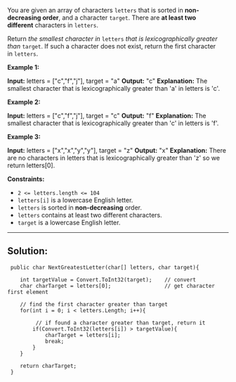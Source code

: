 You are given an array of characters `letters` that is sorted in **non-decreasing order**, and a character `target`. There are **at least two different** characters in `letters`.

Return _the smallest character in_ `letters` _that is lexicographically greater than_ `target`. If such a character does not exist, return the first character in `letters`.

**Example 1:**

**Input:** letters = ["c","f","j"], target = "a"
**Output:** "c"
**Explanation:** The smallest character that is lexicographically greater than 'a' in letters is 'c'.

**Example 2:**

**Input:** letters = ["c","f","j"], target = "c"
**Output:** "f"
**Explanation:** The smallest character that is lexicographically greater than 'c' in letters is 'f'.

**Example 3:**

**Input:** letters = ["x","x","y","y"], target = "z"
**Output:** "x"
**Explanation:** There are no characters in letters that is lexicographically greater than 'z' so we return letters[0].

**Constraints:**

- `2 <= letters.length <= 104`
- `letters[i]` is a lowercase English letter.
- `letters` is sorted in **non-decreasing** order.
- `letters` contains at least two different characters.
- `target` is a lowercase English letter.

---
## **Solution:**

```
 public char NextGreatestLetter(char[] letters, char target){
	 
	int targetValue = Convert.ToInt32(target);    // convert
	char charTarget = letters[0];                 // get character first element

	// find the first character greater than target
	for(int i = 0; i < letters.Length; i++){

		 // if found a character greater than target, return it
		if(Convert.ToInt32(letters[i]) > targetValue){
			charTarget = letters[i];
			break;
		}
	}

	return charTarget;
 }
```